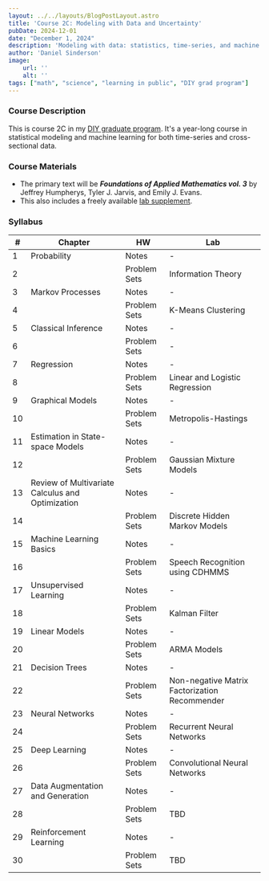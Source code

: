 ```yaml
---
layout: ../../layouts/BlogPostLayout.astro
title: 'Course 2C: Modeling with Data and Uncertainty'
pubDate: 2024-12-01
date: "December 1, 2024"
description: 'Modeling with data: statistics, time-series, and machine learning'
author: 'Daniel Sinderson'
image:
    url: ''
    alt: ''
tags: ["math", "science", "learning in public", "DIY grad program"]
---
```

### Course Description
This is course 2C in my [DIY graduate program](/posts/DIYphd-1).
It's a year-long course in statistical modeling and machine learning for both time-series and cross-sectional data.

### Course Materials
- The primary text will be ***Foundations of Applied Mathematics vol. 3*** by Jeffrey Humpherys, Tyler J. Jarvis, and Emily J. Evans. 
- This also includes a freely available [lab supplement](/FAM_lab_supplement_Volume3.pdf).


### Syllabus
| # | Chapter                                          | HW  | Lab                                           |
| ---- | ------------------------------------------------ | --------- | --------------------------------------------- |
| 1    | Probability                                      | Notes     | -                                             |
| 2    |                                                  | Problem Sets | Information Theory                            |
| 3    | Markov Processes                                 | Notes     | -                                             |
| 4    |                                                  | Problem Sets | K-Means Clustering                            |
| 5    | Classical Inference                              | Notes     | -                                             |
| 6    |                                                  | Problem Sets | -                                             |
| 7    | Regression                                       | Notes     | -                                             |
| 8    |                                                  | Problem Sets | Linear and Logistic Regression                |
| 9    | Graphical Models                                 | Notes     | -                                             |
| 10   |                                                  | Problem Sets | Metropolis-Hastings                           |
| 11   | Estimation in State-space Models                 | Notes     | -                                             |
| 12   |                                                  | Problem Sets | Gaussian Mixture Models                       |
| 13   | Review of Multivariate Calculus and Optimization | Notes     | -                                             |
| 14   |                                                  | Problem Sets | Discrete Hidden Markov Models                 |
| 15   | Machine Learning Basics                          | Notes     | -                                             |
| 16   |                                                  | Problem Sets | Speech Recognition using CDHMMS               |
| 17   | Unsupervised Learning                            | Notes     | -                                             |
| 18   |                                                  | Problem Sets | Kalman Filter                                 |
| 19   | Linear Models                                    | Notes     | -                                             |
| 20   |                                                  | Problem Sets | ARMA Models                                   |
| 21   | Decision Trees                                   | Notes     | -                                             |
| 22   |                                                  | Problem Sets | Non-negative Matrix Factorization Recommender |
| 23   | Neural Networks                                  | Notes     | -                                             |
| 24   |                                                  | Problem Sets | Recurrent Neural Networks                     |
| 25   | Deep Learning                                    | Notes     | -                                             |
| 26   |                                                  | Problem Sets | Convolutional Neural Networks                 |
| 27   | Data Augmentation and Generation                 | Notes     | -                                             |
| 28   |                                                  | Problem Sets | TBD                                           |
| 29   | Reinforcement Learning                           | Notes     | -                                             |
| 30   |                                                  | Problem Sets | TBD                                           |